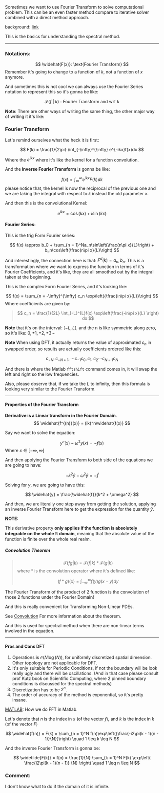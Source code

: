 Sometimes we want to use Fourier Transform to solve computational problem. This can be an even faster method compare to iterative solver combined with a direct method approach. 

background: [link](http://www.ee.ic.ac.uk/hp/staff/dmb/courses/E1Fourier/00300_ComplexFourier.pdf)

This is the basics for understanding the spectral method. 

---
### **Notations**:

$$
\widehat{F(x)}: \text{Fourier Transform}
$$
Remember it's going to change to a function of $k$, not a function of $x$ anymore. 

And sometimes this is not cool we can always use the Fourier Series notation to represent this so it's gonna be like: 

$$
\mathcal{F}(f\;|\;k): \text{Fourier Transform and wrt k}
$$


**Note:**
There are other ways of writing the same thing, the other major way of writing it it's like: 

### **Fourier Transform**

Let's remind ourselves what the heck it is first: 

$$
F(k) = 
\frac{1}{2\pi}
\int_{-\infty}^{\infty} e^{-ikx}f(x)dx
$$

Where the $e^{ikx}$ where it's like the kernel for a function convolution. 

And the **Inverse Fourier Transform** is gonna be like: 

$$
f(x) = \int_{\infty}^{\infty} e^{ikx}F(k) dk
$$
please notice that, the kernel is now the reciprocal of the previous one and we are taking the integral with respect to $k$ instead the old parameter $x$. 

And then this is the convolutional Kernel: 

$$
e^{ikx} = \cos(kx) + i\sin(kx)
$$

#### **Fourier Series:** 


This is the trig Form Fourier series: 

$$
f(x) \approx b_0 + \sum_{n = 1}^Na_n\sin\left(\frac{n\pi x}{L}\right) + b_n\cos\left(\frac{n\pi x}{L}\right)
$$

And interestingly, the connection here is that: $F^{d}(k) = a_n, b_n$. This is a transformation where we want to express the function in terms of it's Fourier Coefficients, and it's like, they are all smoothed out by the integral taken at the beginning. 

This is the complex Form Fourier Series, and it's looking like: 

$$
f(x) = \sum_{n = -\infty}^{\infty}
c_n \exp\left({\frac{in\pi x}{L}}\right)
$$
Where coefficients are given by: 
> $$
> c_n = \frac{1}{2L} \int_{-L}^{L}f(x)
> 	\exp\left(\frac{-in\pi x}{L} \right) dx
> $$

**Note** that it's on the interval: $[-L, L]$, and the n is like symmetric along zero, so it's like: $0, \pm 1, \pm 2, \pm 3 \cdots$

**Note**
When using DFT, it actually returns the value of approximated $c_n$ in swapped order, so results are actually coefficients ordered like this: 

$$
c_{-N}, c_{- N + 1}, \cdots c_{-1}
c_{0}, c_{1}, c_{2} \cdots c_{N - 1} c_{N}
$$

And there is where the Matlab `fftshift` command comes in, it will swap the left and right so the low frequencies. 

Also, please observe that, if we take the $L$ to infinity, then this formula is looking very similar to the Fourier Transform.

---
#### **Properties of the Fourier Transform**

**Derivative is a Linear transform in the Fourier Domain**. 
$$
\widehat{f^{(n)}(x)} = (ik)^n\widehat{f(x)}
$$

Say we want to solve the equation: 

$$
y''(x) - \omega^2y(x) = -f(x)
$$
Where $x\in [-\infty, \infty]$

And then applying the Fourier Transform to both side of the equations we are going to have: 

$$
-k^2\widehat{y} - \omega^2\widehat{y} = -\widehat{f}
$$

 Solving for $y$, we are going to have this: 
 
$$
\widehat{y} = \frac{\widehat{f}}{k^2 + \omega^2}
$$

And then, we are literally one step away from getting the solution, applying an inverse Fourier Transform here to get the expression for the quantity $\widehat{y}$. 

**NOTE:**

This derivative property **only applies if the function is absolutely integrable on the whole $\mathbb{R}$ domain**, meaning that the absolute value of the function is finite over the whole real realm.  

##### **Convolution Theorem**

> $$
> \mathcal{F}(fg|k) = \mathcal{F}(f|k) * \mathcal{F}(g|k)
> $$
> where * is the convolution operator where it's defined like: 
>  
>  $$(f*g)(x) = \int_{-\infty}^{\infty} f(y)g(x - y)dy$$

The Fourier Transform of the product of 2 function is the convolution of those 2 functions under the Fourier Domain! 

And this is really convenient for Transforming Non-Linear PDEs. 

See [Convolution](https://www.wikiwand.com/en/Convolution_theorem)
For more information about the theorem. 

And this is used for spectral method when there are non-linear terms involved in the equation. 

---

#### **Pros and Cons DFT**

1. Operations is $\mathcal{O}(N \log(N))$, for uniformly discretized spatial dimension. Other topology are not applicable for DFT. 
2. It's only suitable for Periodic Conditions, if not the boundary will be look really ugly and there will be oscillations. (And in that case please consult prof Kutz book on Scientific Computing, where 2 pinned boundary conditions is discussed for the spectral methods)
3. Discretization has to be $2^n$.
4. The order of accuracy of the method is exponential, so it's pretty insane.

[MATLAB](MATLAB.md): How we do FFT in Matlab. 

Let's denote that $n$ is the index in $x$ (of the vector $f$), and $k$ is the index in $k$ (of the vector $F$)

$$
\widehat{f(n)} = F(k) = 
\sum_{n = 1}^N f(n)\exp\left({\frac{-i2\pi(k - 1)(n - 1)}{N}}\right) \quad 1 \leq k \leq N
$$

And the inverse Fourier Transform is gonna be: 

$$
\widetilde{F(k)} = f(n) = \frac{1}{N}
\sum_{k = 1}^N F(k) \exp\left( 
	\frac{i2\pi(k - 1)(n - 1)}
	{N}
\right) \quad 1 \leq n \leq N
$$


### **Comment:** 

I don't know what to do if the domain of it is infinite. 